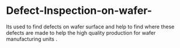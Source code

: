 # Defect-Inspection-on-wafer-
Its used to find defects on wafer surface and help to find where these defects are made to help the high quality production for wafer manufacturing units  . 
